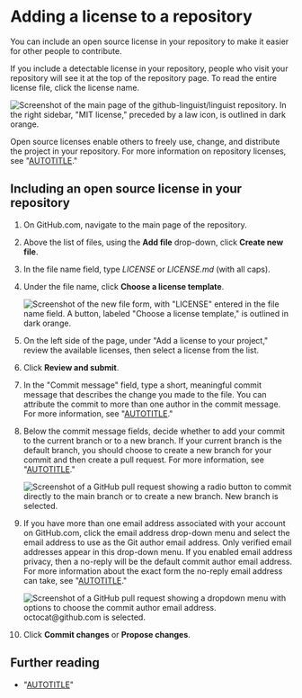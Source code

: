 # Adding a license to a repository

You can include an open source license in your repository to make it easier for other people to contribute.

If you include a detectable license in your repository, people who visit your repository will see it at the top of the repository page. To read the entire license file, click the license name.

![Screenshot of the main page of the github-linguist/linguist repository. In the right sidebar, "MIT license," preceded by a law icon, is outlined in dark orange.](/assets/images/help/repository/repo-license-indicator.png)

Open source licenses enable others to freely use, change, and distribute the project in your repository. For more information on repository licenses, see "[AUTOTITLE](/repositories/managing-your-repositorys-settings-and-features/customizing-your-repository/licensing-a-repository)."

## Including an open source license in your repository

1. On GitHub.com, navigate to the main page of the repository.

1. Above the list of files, using the **Add file** drop-down, click **Create new file**.

1. In the file name field, type _LICENSE_ or _LICENSE.md_ (with all caps).
1. Under the file name, click **Choose a license template**.

   ![Screenshot of the new file form, with "LICENSE" entered in the file name field. A button, labeled "Choose a license template," is outlined in dark orange.](/assets/images/help/repository/license-tool.png)
1. On the left side of the page, under "Add a license to your project," review the available licenses, then select a license from the list.
1. Click **Review and submit**.

1. In the "Commit message" field, type a short, meaningful commit message that describes the change you made to the file. You can attribute the commit to more than one author in the commit message. For more information, see "[AUTOTITLE](/pull-requests/committing-changes-to-your-project/creating-and-editing-commits/creating-a-commit-with-multiple-authors)."
1. Below the commit message fields, decide whether to add your commit to the current branch or to a new branch. If your current branch is the default branch, you should choose to create a new branch for your commit and then create a pull request. For more information, see "[AUTOTITLE](/pull-requests/collaborating-with-pull-requests/proposing-changes-to-your-work-with-pull-requests/creating-a-pull-request)."

   ![Screenshot of a GitHub pull request showing a radio button to commit directly to the main branch or to create a new branch. New branch is selected.](/assets/images/help/repository/choose-commit-branch.png)

1. If you have more than one email address associated with your account on GitHub.com, click the email address drop-down menu and select the email address to use as the Git author email address. Only verified email addresses appear in this drop-down menu. If you enabled email address privacy, then a no-reply will be the default commit author email address.  For more information about the exact form the no-reply email address can take, see "[AUTOTITLE](/account-and-profile/setting-up-and-managing-your-personal-account-on-github/managing-email-preferences/setting-your-commit-email-address)."

    ![Screenshot of a GitHub pull request showing a dropdown menu with options to choose the commit author email address. octocat@github.com is selected.](/assets/images/help/repository/choose-commit-email-address.png)
1. Click **Commit changes** or **Propose changes**.

## Further reading

- "[AUTOTITLE](/communities/setting-up-your-project-for-healthy-contributions/setting-guidelines-for-repository-contributors)"
